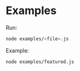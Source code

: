# Examples

Run:
```bash
node examples/<file>.js
```

Example:
```bash
node examples/featured.js
```
